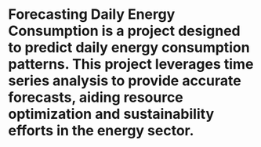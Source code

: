 # Forecasting Daily Energy Consumption is a project designed to predict daily energy consumption patterns. This project leverages time series analysis to provide accurate forecasts, aiding resource optimization and sustainability efforts in the energy sector.
